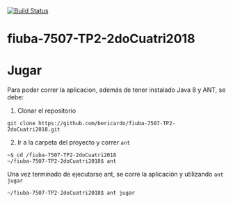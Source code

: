 [![Build Status](https://travis-ci.org/Jumast/fiuba-7507-TP2-2doCuatri2018.svg?branch=master)](https://travis-ci.org/Jumast/fiuba-7507-TP2-2doCuatri2018)
# fiuba-7507-TP2-2doCuatri2018

# Jugar
Para poder correr la aplicacion, además de tener instalado Java 8 y ANT, se debe:

1. Clonar el repositorio
```
git clone https://github.com/bericardo/fiuba-7507-TP2-2doCuatri2018.git
```

2. Ir a la carpeta del proyecto y correr ```ant```
```
~$ cd /fiuba-7507-TP2-2doCuatri2018
~/fiuba-7507-TP2-2doCuatri2018$ ant
```
Una vez terminado de ejecutarse ant, se corre la aplicación y utilizando ```ant jugar```

```
~/fiuba-7507-TP2-2doCuatri2018$ ant jugar
```
